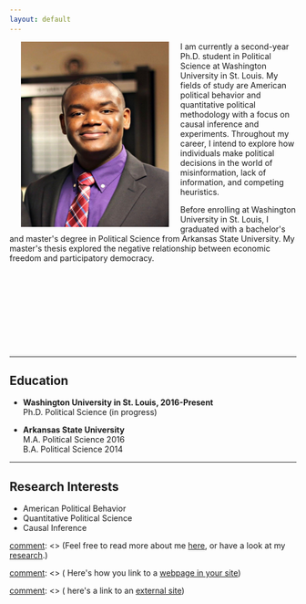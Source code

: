 ```yaml
---
layout: default
---
```


<img align="left" src="assets/prof_pic.jpg" hspace="20"  width="260" height="325" >

I am currently a second-year Ph.D. student in Political Science at Washington University in St. Louis. My fields of study are American political behavior and quantitative political methodology with a focus on causal inference and experiments.  Throughout my career, I intend to explore how individuals make political decisions in the world of misinformation, lack of information, and competing heuristics. <br />

Before enrolling at Washington University in St. Louis, I graduated with a bachelor's and master's degree in Political Science from Arkansas State University. My master's thesis explored the negative relationship between economic freedom and participatory democracy. <br />


[comment]: <> (I am currently a second-year Ph.D. student in Political Science at Washington University in St. Louis.)

[comment]: <> (My primary research interest is American Political Behavior and Quantitative Political Methodology.) 

<br />
<br />
<br />
<br />
<br />
<br />
<br />
<br />

---

## Education
* **Washington University in St. Louis,  2016-Present** <br>
  Ph.D. Political Science (in progress) <br>

* **Arkansas State University** <br>
  M.A. Political Science 2016 <br>
  B.A. Political Science 2014

---

## Research Interests
* American Political Behavior
* Quantitative Political Science 
* Causal Inference 




[comment]: <> (I am currently a second-year Ph.D. student in Political Science at Washington University in St. Louis. )

[comment]: <> (My primary research interest is American Political Behavior and Quantitative Political Methodology. )


[comment]: <> (Feel free to read more about me [here](/about/), or have a look at my [research](/research/).)

[comment]: <> ( Here's how you link to a [webpage in your site](/teaching/))

[comment]: <> (  here's a link to an [external site](https://www.google.com))




